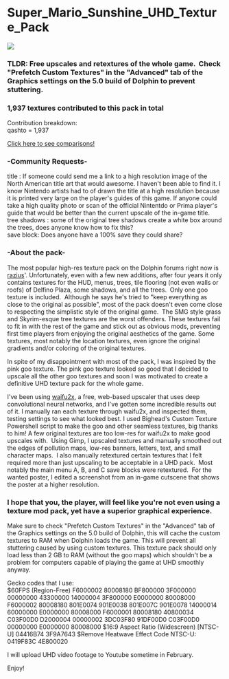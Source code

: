 # Super_Mario_Sunshine_UHD_Texture_Pack
<img src="https://raw.githubusercontent.com/quinton-ashley/Super_Mario_Sunshine_UHD_Texture_Pack/master/png/GMS/gui/title/tex1_490x270_8173791dd11cea7c_5.png"></img>
<h3>TLDR: Free upscales and retextures of the whole game.  Check "Prefetch Custom Textures" in the "Advanced" tab of the Graphics settings on the 5.0 build of Dolphin to prevent stuttering.</h3>

<h3> 1,937 textures contributed to this pack in total</h3>
Contribution breakdown:<br>
qashto = 1,937 

[Click here to see comparisons!](../../wiki)


<h3>-Community Requests-</h3>

title : If someone could send me a link to a high resolution image of the North American title art that would awesome. I haven't been able to find it. I know Nintendo artists had to of drawn the title at a high resolution because it is printed very large on the player's guides of this game. If anyone could take a high quality photo or scan of the official Nintentdo or Prima player's guide that would be better than the current upscale of the in-game title. <br>
tree shadows : some of the original tree shadows create a white box around the trees, does anyone know how to fix this?<br>
save block: Does anyone have a 100% save they could share?<br>

<h3>-About the pack-</h3>

The most popular high-res texture pack on the Dolphin forums right now is <a href="https://forums.dolphin-emu.org/Thread-super-mario-sunshine-uhd-texture-pack?pid=431952#pid431952">razius</a>'.  Unfortunately, even with a few new additions, after four years it only contains textures for the HUD, menus, trees, tile flooring (not even walls or roofs) of Delfino Plaza, some shadows, and all the trees.  Only one goo texture is included.  Although he says he's tried to "keep everything as close to the original as possible", most of the pack doesn't even come close to respecting the simplistic style of the original game.  The SMG style grass and Skyrim-esque tree textures are the worst offenders.  These textures fail to fit in with the rest of the game and stick out as obvious mods, preventing first time players from enjoying the original aesthetics of the game.  Some textures, most notably the location textures, even ignore the original gradients and/or coloring of the original textures.

In spite of my disappointment with most of the pack, I was inspired by the pink goo texture.  The pink goo texture looked so good that I decided to upscale all the other goo textures and soon I was motivated to create a definitive UHD texture pack for the whole game.

I've been using <a href="https://github.com/nagadomi/waifu2x">waifu2x</a>, a free, web-based upscaler that uses deep convolutional neural networks, and I've gotten some incredible results out of it.  I manually ran each texture through waifu2x, and inspected them, testing settings to see what looked best.  I used Bighead's Custom Texture Powershell script to make the goo and other seamless textures, big thanks to him!  A few original textures are too low-res for waifu2x to make good upscales with.  Using Gimp, I upscaled textures and manually smoothed out the edges of pollution maps, low-res banners, letters, text, and small character maps.  I also manually retextured certain textures that I felt required more than just upscaling to be acceptable in a UHD pack.  Most notably the main menu A, B, and C save blocks were retextured.  For the wanted poster, I edited a screenshot from an in-game cutscene that shows the poster at a higher resolution.

<h3>I hope that you, the player, will feel like you're not even using a texture mod pack, yet have a superior graphical experience.</h3>

Make sure to check "Prefetch Custom Textures" in the "Advanced" tab of the Graphics settings on the 5.0 build of Dolphin, this will cache the custom textures to RAM when Dolphin loads the game. This will prevent all stuttering caused by using custom textures. This texture pack should only load less than 2 GB to RAM (without the goo maps) which shouldn't be a problem for computers capable of playing the game at UHD smoothly anyway.

Gecko codes that I use:<br>
$60FPS (Region-Free)
F6000002 80008180
BF800000 3F000000
00000000 43300000
14000004 3F800000
E0000000 80008000
F6000002 80008180
801E0074 901E0038
801E007C 901E0078
14000014 60000000
E0000000 80008000
F6000001 80008180
40800034 C03F00D0
D2000004 00000002
3DC03F80 91DF00D0
C03F00D0 00000000
E0000000 80008000
$16:9 Aspect Ratio (Widescreen) [NTSC-U]
04416B74 3F9A7643
$Remove Heatwave Effect Code NTSC-U:
0419F83C 4E800020

I will upload UHD video footage to Youtube sometime in February.

Enjoy!
